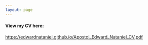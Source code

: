 ```yaml
---
layout: page
---
```


#### View my CV here:  

<a href="https://edwardnataniel.github.io/files/Apostol_Edward_Nataniel_CV.pdf">https://edwardnataniel.github.io/Apostol_Edward_Nataniel_CV.pdf</a>
